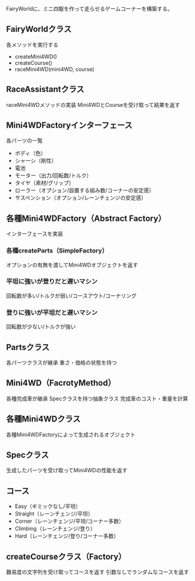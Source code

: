 FairyWorldに、ミニ四駆を作って走らせるゲームコーナーを構築する。

## FairyWorldクラス
各メソッドを実行する
- createMini4WD()
- createCourse()
- raceMini4WD(mini4WD, course)

## RaceAssistantクラス
raceMini4WDメソッドの実装
Mini4WDとCourseを受け取って結果を返す

## Mini4WDFactoryインターフェース
各パーツの一覧
- ボディ（色）
- シャーシ（剛性）
- 電池
- モーター（出力/回転数/トルク）
- タイヤ（素材/グリップ）
- ローラー（オプション/設置する組み数/コーナーの安定感）
- サスペンション（オプション/レーンチェンジの安定感）

## 各種Mini4WDFactory（Abstract Factory）
インターフェースを実装
### 各種createParts（SimpleFactory）
オプションの有無を渡してMini4WDオブジェクトを返す
### 平坦に強いが登りだと遅いマシン
回転数が多い/トルクが弱い/コースアウト/コーナリング
### 登りに強いが平坦だと遅いマシン
回転数が少ない/トルクが強い

## Partsクラス
各パーツクラスが継承
重さ・価格の状態を持つ

## Mini4WD（FacrotyMethod）
各種完成車が継承
Specクラスを持つ抽象クラス
完成車のコスト・重量を計算

## 各種Mini4WDクラス
各種Mini4WDFactoryによって生成されるオブジェクト

## Specクラス
生成したパーツを受け取ってMini4WDの性能を返す

## コース
- Easy（ギミックなし/平坦）
- Straight（レーンチェンジ/平坦）
- Corner（レーンチェンジ/平坦/コーナー多数）
- Climbing（レーンチェンジ/登り）
- Hard（レーンチェンジ/登り/コーナー多数）

## createCourseクラス（Factory）
難易度の文字列を受け取ってコースを返す
引数なしでランダムなコースを返す
